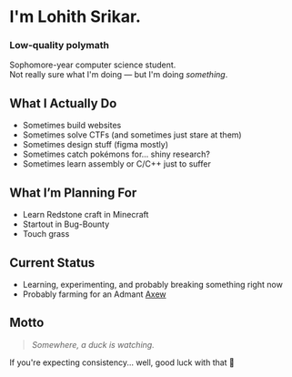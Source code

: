 # I'm **Lohith Srikar**.
### Low-quality polymath  

Sophomore-year computer science student.  
Not really sure what I'm doing — but I'm doing *something*.

## What I Actually Do  
- Sometimes build websites 
- Sometimes solve CTFs (and sometimes just stare at them)  
- Sometimes design stuff (figma mostly) 
- Sometimes catch pokémons for... shiny research?
- Sometimes learn assembly or C/C++ just to suffer

## What I’m Planning For  
- Learn Redstone craft in Minecraft
- Startout in Bug-Bounty
- Touch grass

## Current Status  
- Learning, experimenting, and probably breaking something right now  
- Probably farming for an Admant [Axew](https://pokemondb.net/pokedex/axew)

## Motto  
> *Somewhere, a duck is watching.*

If you're expecting consistency... well, good luck with that 🙂
